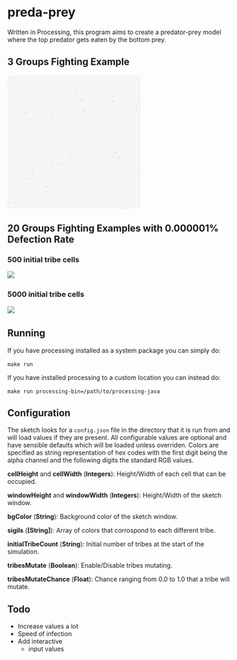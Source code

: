 # preda-prey
Written in Processing, this program aims to create a predator-prey model where the top predator gets eaten by the bottom prey.

## 3 Groups Fighting Example
![](/out/example.gif)

## 20 Groups Fighting Examples with 0.000001% Defection Rate
### 500 initial tribe cells
![](/out/example-20-1.gif)

### 5000 initial tribe cells
![](/out/example-20-2.gif)

## Running
If you have processing installed as a system package you can simply do:
```
make run
```
If you have installed processing to a custom location you can instead do:
```
make run processing-bin=/path/to/processing-java
```

## Configuration
The sketch looks for a `config.json` file in the directory that it is run from
and will load values if they are present.
All configurable values are optional and have sensible defaults which will be
loaded unless overriden.
Colors are specified as string representation of hex codes with the first
digit being the alpha channel and the following digits the standard RGB
values.

**cellHeight** and **cellWidth** (__Integers__): 
Height/Width of each cell that can be occupied.

**windowHeight** and **windowWidth** (__Integers__):
Height/Width of the sketch window.

**bgColor** (__String__):
Background color of the sketch window.

**sigils** (__[String]__):
Array of colors that corrospond to each different tribe.

**initialTribeCount** (__String__):
Initial number of tribes at the start of the simulation.

**tribesMutate** (__Boolean__):
Enable/Disable tribes mutating.

**tribesMutateChance** (__Float__):
Chance ranging from 0.0 to 1.0 that a tribe will mutate.

## Todo
- Increase values a lot
- Speed of infection
- Add interactive
	+ input values
